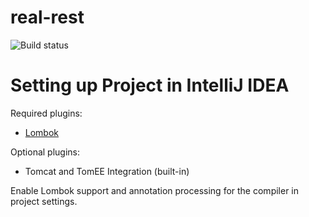 real-rest
=========
![Build status](https://travis-ci.org/flushdia/real-rest.svg?branch=master)

# Setting up Project in IntelliJ IDEA

Required plugins:
 * [Lombok](http://plugins.jetbrains.com/plugin/6317?pr=idea)
 
Optional plugins:
 * Tomcat and TomEE Integration (built-in)

Enable Lombok support and annotation processing for the compiler in project settings.
